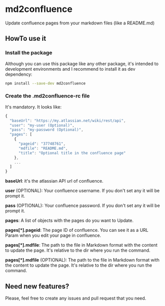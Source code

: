 # md2confluence
Update confluence pages from your markdown files (like a README.md)

## HowTo use it

### Install the package

Although you can use this package like any other package, it's intended to development environments and I recommend to install it as dev dependency:

```bash
npm install --save-dev md2confluence
```

### Create the .md2confluence-rc file

It's mandatory. It looks like:
```javascript
{
  "baseUrl": "https://my.atlassian.net/wiki/rest/api",
  "user": "my-user (Optional)",
  "pass": "my-password (Optional)",
  "pages": [
    {
      "pageid": "37748761",
      "mdfile": "README.md",
      "title": "Optional title in the confluence page"
    },
    ...
  ]
}
```

__baseUrl__:
it's the atlassian API url of confluence.

__user__ (OPTIONAL):
Your confluence username. If you don't set any it will be prompt it.

__pass__ (OPTIONAL):
Your confluence password. If you don't set any it will be prompt it.

__pages__:
A list of objects with the pages do you want to Update.

__pages[*].pageid__:
The page ID of confluence.
You can see it as a URL Param when you edit your page in confluence.

__pages[*].mdfile__:
The path to the file in Markdown format with the content to update the page.
It's relative to the dir where you run the command.

__pages[*].mdfile__ (OPTIONAL):
The path to the file in Markdown format with the content to update the page.
It's relative to the dir where you run the command.


## Need new features?

Please, feel free to create any issues and pull request that you need.
